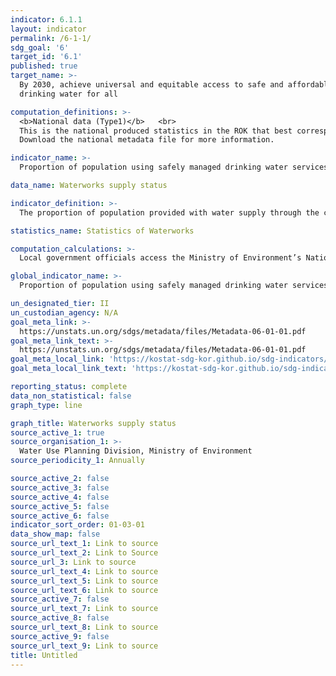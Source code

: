 ```yaml
---
indicator: 6.1.1
layout: indicator
permalink: /6-1-1/
sdg_goal: '6'
target_id: '6.1'
published: true
target_name: >-
  By 2030, achieve universal and equitable access to safe and affordable
  drinking water for all

computation_definitions: >-
  <b>National data (Type1)</b>   <br>
  This is the national produced statistics in the ROK that best corresponds to the definition of UN SDGs indicators. <br>
  Download the national metadata file for more information.

indicator_name: >-
  Proportion of population using safely managed drinking water services

data_name: Waterworks supply status

indicator_definition: >-
  The proportion of population provided with water supply through the corresponding water supplier or another water supplier (neighboring municipality), village water service, or small water supply systems

statistics_name: Statistics of Waterworks 

computation_calculations: >-
  Local government officials access the Ministry of Environment’s National Waterworks Information System to enter statistical data

global_indicator_name: >-
  Proportion of population using safely managed drinking water services

un_designated_tier: II
un_custodian_agency: N/A
goal_meta_link: >-
  https://unstats.un.org/sdgs/metadata/files/Metadata-06-01-01.pdf   
goal_meta_link_text: >-
  https://unstats.un.org/sdgs/metadata/files/Metadata-06-01-01.pdf   
goal_meta_local_link: 'https://kostat-sdg-kor.github.io/sdg-indicators/public/data/Metadata-06-01-01_ENG.pdf'
goal_meta_local_link_text: 'https://kostat-sdg-kor.github.io/sdg-indicators/public/data/Metadata-06-01-01_ENG.pdf'

reporting_status: complete
data_non_statistical: false
graph_type: line

graph_title: Waterworks supply status
source_active_1: true
source_organisation_1: >-
  Water Use Planning Division, Ministry of Environment 
source_periodicity_1: Annually 

source_active_2: false
source_active_3: false
source_active_4: false
source_active_5: false
source_active_6: false
indicator_sort_order: 01-03-01
data_show_map: false
source_url_text_1: Link to source
source_url_text_2: Link to Source
source_url_3: Link to source
source_url_text_4: Link to source
source_url_text_5: Link to source
source_url_text_6: Link to source
source_active_7: false
source_url_text_7: Link to source
source_active_8: false
source_url_text_8: Link to source
source_active_9: false
source_url_text_9: Link to source
title: Untitled
---
```

